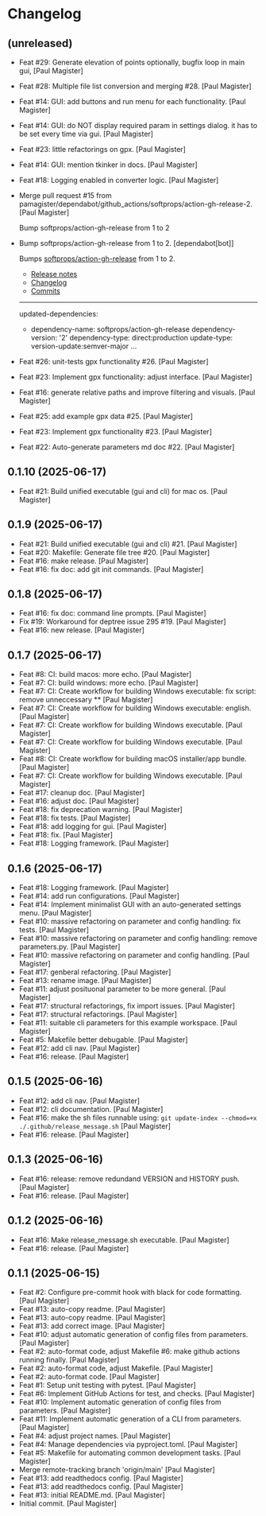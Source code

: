 Changelog
=========


(unreleased)
------------
- Feat #29: Generate elevation of points optionally, bugfix loop in main
  gui, [Paul Magister]
- Feat #28: Multiple file list conversion and merging #28. [Paul
  Magister]
- Feat #14: GUI: add buttons and run menu for each functionality. [Paul
  Magister]
- Feat #14: GUI: do NOT display required param in settings dialog. it
  has to be set every time via gui. [Paul Magister]
- Feat #23: little refactorings on gpx. [Paul Magister]
- Feat #14: GUI: mention tkinker in docs. [Paul Magister]
- Feat #18: Logging enabled in converter logic. [Paul Magister]
- Merge pull request #15 from
  pamagister/dependabot/github_actions/softprops/action-gh-release-2.
  [Paul Magister]

  Bump softprops/action-gh-release from 1 to 2
- Bump softprops/action-gh-release from 1 to 2. [dependabot[bot]]

  Bumps [softprops/action-gh-release](https://github.com/softprops/action-gh-release) from 1 to 2.
  - [Release notes](https://github.com/softprops/action-gh-release/releases)
  - [Changelog](https://github.com/softprops/action-gh-release/blob/master/CHANGELOG.md)
  - [Commits](https://github.com/softprops/action-gh-release/compare/v1...v2)

  ---
  updated-dependencies:
  - dependency-name: softprops/action-gh-release
    dependency-version: '2'
    dependency-type: direct:production
    update-type: version-update:semver-major
  ...
- Feat #26: unit-tests gpx functionality #26. [Paul Magister]
- Feat #23: Implement gpx functionality: adjust interface. [Paul
  Magister]
- Feat #16: generate relative paths and improve filtering and visuals.
  [Paul Magister]
- Feat #25: add example gpx data #25. [Paul Magister]
- Feat #23: Implement gpx functionality #23. [Paul Magister]
- Feat #22: Auto-generate parameters md doc #22. [Paul Magister]


0.1.10 (2025-06-17)
-------------------
- Feat #21: Build unified executable (gui and cli) for mac os. [Paul
  Magister]


0.1.9 (2025-06-17)
------------------
- Feat #21: Build unified executable (gui and cli) #21. [Paul Magister]
- Feat #20: Makefile: Generate file tree #20. [Paul Magister]
- Feat #16: make release. [Paul Magister]
- Feat #16: fix doc: add git init commands. [Paul Magister]


0.1.8 (2025-06-17)
------------------
- Feat #16: fix doc: command line prompts. [Paul Magister]
- Fix #19: Workaround for deptree issue 295 #19. [Paul Magister]
- Feat #16: new release. [Paul Magister]


0.1.7 (2025-06-17)
------------------
- Feat #8: CI: build macos: more echo. [Paul Magister]
- Feat #7: CI: build windows: more echo. [Paul Magister]
- Feat #7: CI: Create workflow for building Windows executable: fix
  script: remove unneccessary ** [Paul Magister]
- Feat #7: CI: Create workflow for building Windows executable: english.
  [Paul Magister]
- Feat #7: CI: Create workflow for building Windows executable. [Paul
  Magister]
- Feat #7: CI: Create workflow for building Windows executable. [Paul
  Magister]
- Feat #8: CI: Create workflow for building macOS installer/app bundle.
  [Paul Magister]
- Feat #7: CI: Create workflow for building Windows executable. [Paul
  Magister]
- Feat #17: cleanup doc. [Paul Magister]
- Feat #16: adjust doc. [Paul Magister]
- Feat #18: fix deprecation warning. [Paul Magister]
- Feat #18: fix tests. [Paul Magister]
- Feat #18: add logging for gui. [Paul Magister]
- Feat #18: fix. [Paul Magister]
- Feat #18: Logging framework. [Paul Magister]


0.1.6 (2025-06-17)
------------------
- Feat #18: Logging framework. [Paul Magister]
- Feat #14: add run configurations. [Paul Magister]
- Feat #14: Implement minimalist GUI with an auto-generated settings
  menu. [Paul Magister]
- Feat #10: massive refactoring on parameter and config handling: fix
  tests. [Paul Magister]
- Feat #10: massive refactoring on parameter and config handling: remove
  parameters.py. [Paul Magister]
- Feat #10: massive refactoring on parameter and config handling. [Paul
  Magister]
- Feat #17: genberal refactoring. [Paul Magister]
- Feat #13: rename image. [Paul Magister]
- Feat #11: adjust posituonal parameter to be more general. [Paul
  Magister]
- Feat #17: structural refactorings, fix import issues. [Paul Magister]
- Feat #17: structural refactorings. [Paul Magister]
- Feat #11: suitable cli parameters for this example workspace. [Paul
  Magister]
- Feat #5: Makefile better debugable. [Paul Magister]
- Feat #12: add cli nav. [Paul Magister]
- Feat #16: release. [Paul Magister]


0.1.5 (2025-06-16)
------------------
- Feat #12: add cli nav. [Paul Magister]
- Feat #12: cli documentation. [Paul Magister]
- Feat #16: make the sh files runnable using: ```git update-index
  --chmod=+x ./.github/release_message.sh``` [Paul Magister]
- Feat #16: release. [Paul Magister]


0.1.3 (2025-06-16)
------------------
- Feat #16: release: remove redundand VERSION and HISTORY push. [Paul
  Magister]
- Feat #16: release. [Paul Magister]


0.1.2 (2025-06-16)
------------------
- Feat #16: Make release_message.sh executable. [Paul Magister]
- Feat #16: release. [Paul Magister]


0.1.1 (2025-06-15)
------------------
- Feat #2: Configure pre-commit hook with black for code formatting.
  [Paul Magister]
- Feat #13: auto-copy readme. [Paul Magister]
- Feat #13: auto-copy readme. [Paul Magister]
- Feat #13: add correct image. [Paul Magister]
- Feat #10: adjust automatic generation of config files from parameters.
  [Paul Magister]
- Feat #2: auto-format code, adjust Makefile #6: make github actions
  running finally. [Paul Magister]
- Feat #2: auto-format code, adjust Makefile. [Paul Magister]
- Feat #2: auto-format code. [Paul Magister]
- Feat #1: Setup unit testing with pytest. [Paul Magister]
- Feat #6: Implement GitHub Actions for test, and checks. [Paul
  Magister]
- Feat #10: Implement automatic generation of config files from
  parameters. [Paul Magister]
- Feat #11: Implement automatic generation of a CLI from parameters.
  [Paul Magister]
- Feat #4: adjust project names. [Paul Magister]
- Feat #4: Manage dependencies via pyproject.toml. [Paul Magister]
- Feat #5: Makefile for automating common development tasks. [Paul
  Magister]
- Merge remote-tracking branch 'origin/main' [Paul Magister]
- Feat #13: add readthedocs config. [Paul Magister]
- Feat #13: add readthedocs config. [Paul Magister]
- Feat #13: initial README.md. [Paul Magister]
- Initial commit. [Paul Magister]


